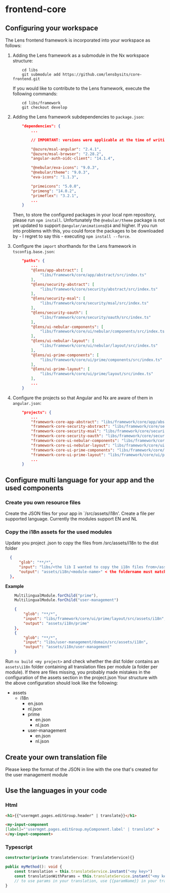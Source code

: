 # frontend-core

## Configuring your workspace

The Lens frontend framework is incorporated into your workspace as follows:

1. Adding the Lens framework as a submodule in the Nx workspace structure:

    ```
        cd libs
        git submodule add https://github.com/lensbysits/core-frontend.git
    ```

    If you would like to contribute to the Lens framework, execute the following commands:

    ```
        cd libs/framework
        git checkout develop
    ```

2. Adding the Lens framework subdependencies to `package.json`:

    ```json
        "dependencies": {
            ...

            // IMPORTANT: versions were applicable at the time of writing, please check current Lens framework dependency versions upon configuring your workspace.

            "@azure/msal-angular": "2.4.1",
            "@azure/msal-browser": "2.28.2",
            "angular-auth-oidc-client": "14.1.4",

            "@nebular/eva-icons": "9.0.3",
            "@nebular/theme": "9.0.3",
            "eva-icons": "1.1.3",
    
            "primeicons": "5.0.0",
            "primeng": "14.0.2",
            "primeflex": "3.2.1",
            ...
        }
    ```

    Then, to store the configured packages in your local npm repository, please run `npm install`.
    Unfortunately the `@nebular/theme` package is not yet updated to support `@angular/animations@14` and higher.
    If you run into problems with this, you could force the packages to be downloaded by - I regret to say this - executing `npm install --force`.

3. Configure the `import` shorthands for the Lens framework in `tsconfig.base.json`:

    ```json
        "paths": {
            ...
            "@lens/app-abstract": [
                "libs/framework/core/app/abstract/src/index.ts"
            ],      
            "@lens/security-abstract": [
                "libs/framework/core/security/abstract/src/index.ts"
            ],
            "@lens/security-msal": [
                "libs/framework/core/security/msal/src/index.ts"
            ],
            "@lens/security-oauth": [
                "libs/framework/core/security/oauth/src/index.ts"
            ],
            "@lens/ui-nebular-components": [
                "libs/framework/core/ui/nebular/components/src/index.ts"
            ],
            "@lens/ui-nebular-layout": [
                "libs/framework/core/ui/nebular/layout/src/index.ts"
            ],
            "@lens/ui-prime-components": [
                "libs/framework/core/ui/prime/components/src/index.ts"
            ],
            "@lens/ui-prime-layout": [
                "libs/framework/core/ui/prime/layout/src/index.ts"
            ],
            ...
        }
    ```

4. Configure the projects so that Angular and Nx are aware of them in `angular.json`:

    ```json
        "projects": {
            ...
            "framework-core-app-abstract": "libs/framework/core/app/abstract",
            "framework-core-security-abstract": "libs/framework/core/security/abstract",
            "framework-core-security-msal": "libs/framework/core/security/msal",
            "framework-core-security-oauth": "libs/framework/core/security/oauth",
            "framework-core-ui-nebular-components": "libs/framework/core/ui/nebular/components",
            "framework-core-ui-nebular-layout": "libs/framework/core/ui/nebular/layout",
            "framework-core-ui-prime-components": "libs/framework/core/ui/prime/components",
            "framework-core-ui-prime-layout": "libs/framework/core/ui/prime/layout",
            ...
        }
    ```
    
    
## Configure multi language for your app and the used components
### Create you own resource files
Create the JSON files for your app in `<my app>/src/assets/i18n'.
Create a file per supported language. Currently the modules support EN and NL

### Copy the i18n assets for the used modules
Update you project .json to copy the files from /src/assets/i18n to the dist folder
  ```json
    {
        "glob": "**/*",
        "input": "libs/<the lib I wanted to copy the i18n files from>/assets/i18n",
        "output": "assets/i18n/<module-name>" < the foldername must match the configured value in the MultilingualModule.forChild(<name>) method of the corresponding module
    },
```
            
**Example**
```typescript
    MultilingualModule.forChild("prime"),
    MultilingualModule.forChild("user-management")
```


```json
    {
        "glob": "**/*",
        "input": "libs/framework/core/ui/prime/layout/src/assets/i18n",
        "output": "assets/i18n/prime"
    },
    {
        "glob": "**/*",
        "input": "libs/user-management/domain/src/assets/i18n",
        "output": "assets/i18n/user-management"
    }
```

Run `nx build <my project>` and check whether the dist folder contains an `assets\i18n` folder containing all translation files per module (a folder per module). If there are files missing, you probably made mistakes in the configuration of the assets section in the project.json
Your structure with the above configuration should look like the following:
- assets
  - i18n
    - en.json
    - nl.json
    - prime
      - en.json
      - nl.json
    - user-management
      - en.json
      - nl.json
  

## Create your own translation file
Please keep the format of the JSON in line with the one that's created for the user management module

## Use the languages in your code
### Html
```html
<h1>{{"usermgmt.pages.editGroup.header" | translate}}</h1>

<my-input-component
[label]="'usermgmt.pages.editGroup.myComponent.label' | translate" >
</my-input-component>

```

### Typescript

```typescript
constructor(private translateService: TranslateService){}

public myMethod(): void {
    const translation = this.translateService.instant("<my key>")
    const translationWithParams = this.translateService.instant("<my key with params>", { "paramName": paramValue })
    // to use params in your translation, use {{paramName}} in your translated tekst. E.g. "{{memberCount}} members are updated"
}
```
